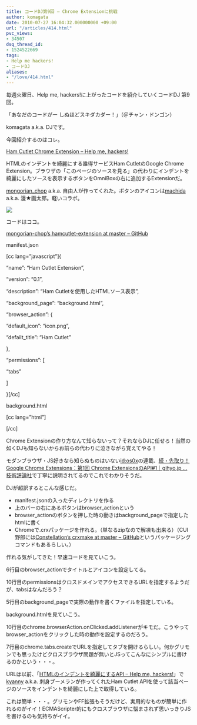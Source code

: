 ```yaml
---
title: コードDJ第9回 – Chrome Extensionに挑戦
author: komagata
date: 2010-07-27 16:04:32.000000000 +09:00
url: "/articles/414.html"
pvc_views:
- 34507
dsq_thread_id:
- 1524522669
tags:
- Help me hackers!
- コードDJ
aliases:
- "/love/414.html"
---
```

毎週火曜日、Help me, hackers!に上がったコードを紹介していくコードDJ 第9回。

「あなだのコードがー しぬほどスキダカダー！」（＠チャン・ドンゴン）

komagata a.k.a. DJです。

今回紹介するのはコレ。

[Ham Cutlet Chrome Extension &#8211; Help me, hackers!][1]

HTMLのインデントを綺麗にする誰得サービスHam CutletのGoogle Chrome Extension。ブラウザの「このページのソースを見る」の代わりにインデントを綺麗にしたソースを表示するボタンをOmniBoxの右に追加するExtensionだ。

[mongorian_chop][2] a.k.a. 自由人が作ってくれた。ボタンのアイコンは[machida][3] a.k.a. 漫★画太郎。軽いコラボ。


  <img src="http://img.skitch.com/20100727-d8mxncfx7jqt6nyxdifxqrkh1g.png" />


コードはココ。

[mongorian-chop&#8217;s hamcutlet-extension at master &#8211; GitHub][4]

manifest.json

[cc lang=&#8221;javascript&#8221;]{

&#8220;name&#8221;: &#8220;Ham Cutlet Extension&#8221;,

&#8220;version&#8221;: &#8220;0.1&#8221;,

&#8220;description&#8221;: &#8220;Ham Cutletを使用したHTMLソース表示&#8221;,

&#8220;background_page&#8221;: &#8220;background.html&#8221;,

&#8220;browser_action&#8221;: {

&#8220;default_icon&#8221;: &#8220;icon.png&#8221;,

&#8220;defailt_title&#8221;: &#8220;Ham Cutlet&#8221;

},

&#8220;permissions&#8221;: [

&#8220;tabs&#8221;

]

}[/cc]

background.html

[cc lang=&#8221;html&#8221;]





</body>

</html>[/cc]

Chrome Extensionの作り方なんて知らないって？それならDJに任せろ！当然の如くDJも知らないからお前らの代わりに泣きながら覚えてやる！

モダンブラウザ・JS好きなら知らぬものはいない[id:os0x][5]の連載、[続・先取り！ Google Chrome Extensions：第1回 Chrome ExtensionsのAPI#1｜gihyo.jp … 技術評論社][6]で丁寧に説明されてるのでこれでわかりそうだ。

DJが超訳するとこんな感じだ。

  * manifest.jsonの入ったディレクトリを作る
  * 上のバーの右にあるボタンはbrowser_actionという
  * browser\_actionのボタンを押した時の動きはbackground\_pageで指定したhtmlに書く
  * Chromeで.crxパッケージを作れる。（単なるzipなので解凍も出来る）（CUI野郎には[Constellation&#8217;s crxmake at master &#8211; GitHub][7]というパッケージングコマンドもあるらしい。）

作れる気がしてきた！早速コードを見ていこう。

6行目のbrowser_actionでタイトルとアイコンを設定してる。

10行目のpermissionsはクロスドメインでアクセスできるURLを指定するようだが、tabsはなんだろう？

5行目のbackground_pageで実際の動作を書くファイルを指定している。

background.htmlを見ていこう。

10行目のchrome.browserAction.onClicked.addListenerがキモだ。こうやってbrowser_actionをクリックした時の動作を設定するのだろう。

7行目のchrome.tabs.createでURLを指定してタブを開けるらしい。何かグリモンでも思ったけどクロスブラウザ問題が無いとJSってこんなにシンプルに書けるのかという・・・。

URLは以前、「[HTMLのインデントを綺麗にするAPI &#8211; Help me, hackers!][8]」で[kyanny][9] a.k.a. 刺身ブーメランが作ってくれたHam Cutlet APIを使って該当ページのソースをインデントを綺麗にした上で取得している。

これは簡単・・・。グリモンやFF拡張もそうだけど、実用的なものが簡単に作れるのがイイ！ECMAScripter的にもクロスブラウザに悩まされず思いっきりJSを書けるのも気持ちがイイ。

 [1]: http://help-me-hackers.com/projects/15
 [2]: http://help-me-hackers.com/mongorian_chop
 [3]: http://help-me-hackers.com/machida
 [4]: http://github.com/mongorian-chop/hamcutlet-extension
 [5]: http://d.hatena.ne.jp/os0x/
 [6]: http://gihyo.jp/dev/serial/01/chrome-extensions/0001
 [7]: http://github.com/Constellation/crxmake
 [8]: http://help-me-hackers.com/tasks/63
 [9]: http://help-me-hackers.com/kyanny
